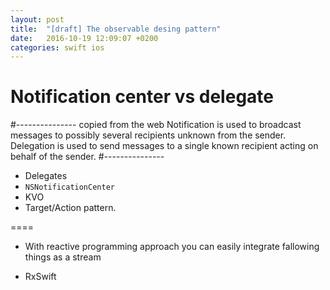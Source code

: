```yaml
---
layout: post
title:  "[draft] The observable desing pattern"
date:   2016-10-19 12:09:07 +0200
categories: swift ios
---
```



# Notification center vs delegate

#--------------- copied from the web
Notification is used to broadcast messages to possibly several recipients unknown from the sender.
Delegation is used to send messages to a single known recipient acting on behalf of the sender.
#---------------

* Delegates
* `NSNotificationCenter`
* KVO
* Target/Action pattern.


==== 

*  With reactive programming approach you can easily integrate fallowing things as a stream  

* RxSwift
